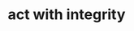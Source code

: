 ---
title: "act with integrity"
related:
  - SEPARATE WORK AND PLAY
  - "Whatever you are, try be a good one."
tags:
  - cue
---